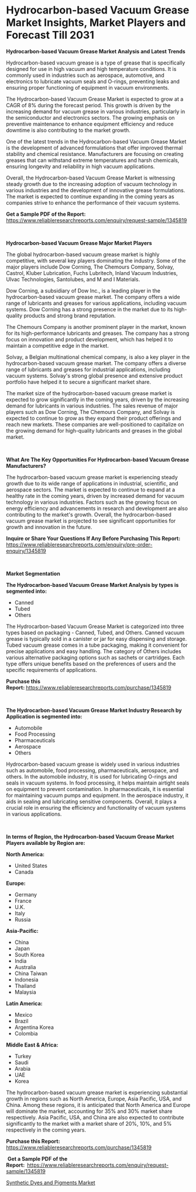 <p><h1>Hydrocarbon-based Vacuum Grease Market Insights, Market Players and Forecast Till 2031</h1></p><p><strong>Hydrocarbon-based Vacuum Grease Market Analysis and Latest Trends</strong></p>
<p><p>Hydrocarbon-based vacuum grease is a type of grease that is specifically designed for use in high vacuum and high temperature conditions. It is commonly used in industries such as aerospace, automotive, and electronics to lubricate vacuum seals and O-rings, preventing leaks and ensuring proper functioning of equipment in vacuum environments.</p><p>The Hydrocarbon-based Vacuum Grease Market is expected to grow at a CAGR of 8% during the forecast period. This growth is driven by the increasing demand for vacuum grease in various industries, particularly in the semiconductor and electronics sectors. The growing emphasis on preventive maintenance to enhance equipment efficiency and reduce downtime is also contributing to the market growth.</p><p>One of the latest trends in the Hydrocarbon-based Vacuum Grease Market is the development of advanced formulations that offer improved thermal stability and chemical resistance. Manufacturers are focusing on creating greases that can withstand extreme temperatures and harsh chemicals, ensuring longevity and reliability in high vacuum applications.</p><p>Overall, the Hydrocarbon-based Vacuum Grease Market is witnessing steady growth due to the increasing adoption of vacuum technology in various industries and the development of innovative grease formulations. The market is expected to continue expanding in the coming years as companies strive to enhance the performance of their vacuum systems.</p></p>
<p><strong>Get a Sample PDF of the Report:&nbsp;</strong> <a href="https://www.reliableresearchreports.com/enquiry/request-sample/1345819">https://www.reliableresearchreports.com/enquiry/request-sample/1345819</a></p>
<p>&nbsp;</p>
<p><strong>Hydrocarbon-based Vacuum Grease Major Market Players</strong></p>
<p><p>The global hydrocarbon-based vacuum grease market is highly competitive, with several key players dominating the industry. Some of the major players include Dow Corning, The Chemours Company, Solvay, Castrol, Kluber Lubrication, Fuchs Lubritech, Inland Vacuum Industries, Ulvac Technologies, Santolubes, and M and I Materials.</p><p>Dow Corning, a subsidiary of Dow Inc., is a leading player in the hydrocarbon-based vacuum grease market. The company offers a wide range of lubricants and greases for various applications, including vacuum systems. Dow Corning has a strong presence in the market due to its high-quality products and strong brand reputation.</p><p>The Chemours Company is another prominent player in the market, known for its high-performance lubricants and greases. The company has a strong focus on innovation and product development, which has helped it to maintain a competitive edge in the market.</p><p>Solvay, a Belgian multinational chemical company, is also a key player in the hydrocarbon-based vacuum grease market. The company offers a diverse range of lubricants and greases for industrial applications, including vacuum systems. Solvay's strong global presence and extensive product portfolio have helped it to secure a significant market share.</p><p>The market size of the hydrocarbon-based vacuum grease market is expected to grow significantly in the coming years, driven by the increasing demand for lubricants in various industries. The sales revenue of major players such as Dow Corning, The Chemours Company, and Solvay is expected to continue to grow as they expand their product offerings and reach new markets. These companies are well-positioned to capitalize on the growing demand for high-quality lubricants and greases in the global market.</p></p>
<p>&nbsp;</p>
<p><strong>What Are The Key Opportunities For Hydrocarbon-based Vacuum Grease Manufacturers?</strong></p>
<p><p>The hydrocarbon-based vacuum grease market is experiencing steady growth due to its wide range of applications in industrial, scientific, and aerospace sectors. The market is expected to continue to expand at a healthy rate in the coming years, driven by increased demand for vacuum technology in various industries. Factors such as the growing focus on energy efficiency and advancements in research and development are also contributing to the market's growth. Overall, the hydrocarbon-based vacuum grease market is projected to see significant opportunities for growth and innovation in the future.</p></p>
<p><strong>Inquire or Share Your Questions If Any Before Purchasing This Report:</strong> <a href="https://www.reliableresearchreports.com/enquiry/pre-order-enquiry/1345819">https://www.reliableresearchreports.com/enquiry/pre-order-enquiry/1345819</a></p>
<p>&nbsp;</p>
<p><strong>Market Segmentation</strong></p>
<p><strong>The Hydrocarbon-based Vacuum Grease Market Analysis by types is segmented into:</strong></p>
<p><ul><li>Canned</li><li>Tubed</li><li>Others</li></ul></p>
<p><p>The Hydrocarbon-based Vacuum Grease Market is categorized into three types based on packaging - Canned, Tubed, and Others. Canned vacuum grease is typically sold in a canister or jar for easy dispensing and storage. Tubed vacuum grease comes in a tube packaging, making it convenient for precise applications and easy handling. The category of Others includes various alternative packaging options such as sachets or cartridges. Each type offers unique benefits based on the preferences of users and the specific requirements of applications.</p></p>
<p><strong>Purchase this Report:&nbsp;</strong><a href="https://www.reliableresearchreports.com/purchase/1345819">https://www.reliableresearchreports.com/purchase/1345819</a></p>
<p>&nbsp;</p>
<p><strong>The Hydrocarbon-based Vacuum Grease Market Industry Research by Application is segmented into:</strong></p>
<p><ul><li>Automobile</li><li>Food Processing</li><li>Pharmaceuticals</li><li>Aerospace</li><li>Others</li></ul></p>
<p><p>Hydrocarbon-based vacuum grease is widely used in various industries such as automobile, food processing, pharmaceuticals, aerospace, and others. In the automobile industry, it is used for lubricating O-rings and seals in vacuum systems. In food processing, it helps maintain airtight seals on equipment to prevent contamination. In pharmaceuticals, it is essential for maintaining vacuum pumps and equipment. In the aerospace industry, it aids in sealing and lubricating sensitive components. Overall, it plays a crucial role in ensuring the efficiency and functionality of vacuum systems in various applications.</p></p>
<p>&nbsp;</p>
<p><strong>In terms of Region, the Hydrocarbon-based Vacuum Grease Market Players available by Region are:</strong></p>
<p>
    <p> <strong> North America: </strong>
        <ul>
            <li>United States</li>
            <li>Canada</li>
        </ul>
        </p> 
    <p> <strong> Europe: </strong>
        <ul>
            <li>Germany</li>
            <li>France</li>
            <li>U.K.</li>
            <li>Italy</li>
            <li>Russia</li>
        </ul>
        </p> 
    <p> <strong> Asia-Pacific: </strong>
        <ul>
            <li>China</li>
            <li>Japan</li>
            <li>South Korea</li>
            <li>India</li>
            <li>Australia</li>
            <li>China Taiwan</li>
            <li>Indonesia</li>
            <li>Thailand</li>
            <li>Malaysia</li>
        </ul>
        </p> 
    <p> <strong> Latin America: </strong>
        <ul>
            <li>Mexico</li>
            <li>Brazil</li>
            <li>Argentina Korea</li>
            <li>Colombia</li>
        </ul>
        </p> 
    <p> <strong> Middle East & Africa: </strong>
        <ul>
            <li>Turkey</li>
            <li>Saudi</li>
            <li>Arabia</li>
            <li>UAE</li>
            <li>Korea</li>
        </ul>
    </p>
    </p>
<p><p>The hydrocarbon-based vacuum grease market is experiencing substantial growth in regions such as North America, Europe, Asia Pacific, USA, and China. Among these regions, it is anticipated that North America and Europe will dominate the market, accounting for 35% and 30% market share respectively. Asia Pacific, USA, and China are also expected to contribute significantly to the market with a market share of 20%, 10%, and 5% respectively in the coming years.</p></p>
<p><strong>Purchase this Report: </strong><a href="https://www.reliableresearchreports.com/purchase/1345819">https://www.reliableresearchreports.com/purchase/1345819</a></p>
<p>&nbsp;<strong>Get a Sample PDF of the Report:&nbsp;&nbsp;</strong><a href="https://www.reliableresearchreports.com/enquiry/request-sample/1345819">https://www.reliableresearchreports.com/enquiry/request-sample/1345819</a></p>
<p><strong></strong></p>
<p><p><a href="https://github.com/NorbertYates/Market-Research-Report-List-4/blob/main/synthetic-dyes-and-pigments-market.md">Synthetic Dyes and Pigments Market</a></p></p>